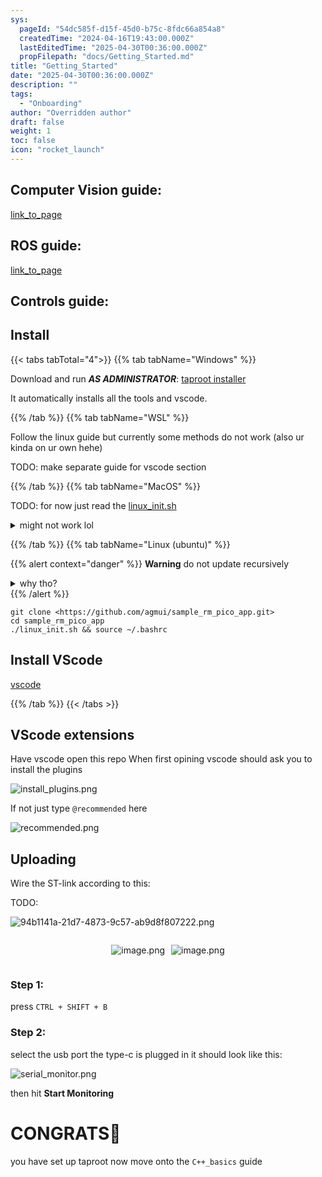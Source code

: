 ```yaml
---
sys:
  pageId: "54dc585f-d15f-45d0-b75c-8fdc66a854a8"
  createdTime: "2024-04-16T19:43:00.000Z"
  lastEditedTime: "2025-04-30T00:36:00.000Z"
  propFilepath: "docs/Getting_Started.md"
title: "Getting_Started"
date: "2025-04-30T00:36:00.000Z"
description: ""
tags:
  - "Onboarding"
author: "Overridden author"
draft: false
weight: 1
toc: false
icon: "rocket_launch"
---
```


## Computer Vision guide:

[link_to_page](86d45bc0-388b-4d26-8848-44f255f73d0e)

## ROS guide:

[link_to_page](3c76c1de-ec8f-46d6-8b0a-294005edc2d5)

## Controls guide:

## Install

{{< tabs tabTotal="4">}}
{{% tab tabName="Windows" %}}

Download and run _**AS ADMINISTRATOR**_: [taproot installer](https://github.com/Thornbots/TeachingFreshies/releases/tag/1.0)

It automatically installs all the tools and vscode.

{{% /tab %}}
{{% tab tabName="WSL" %}}

Follow the linux guide but currently some methods do not work (also ur kinda on ur own hehe)

TODO: make separate guide for vscode section

{{% /tab %}}
{{% tab tabName="MacOS" %}}

TODO: for now just read the [linux_init.sh](https://github.com/agmui/sample_rm_pico_app/blob/main/linux_init.sh)

<details>
<summary>might not work lol</summary>

`brew install libusb pkg-config`

Next install: [vscode](https://code.visualstudio.com/Download)

</details>

{{% /tab %}}
{{% tab tabName="Linux (ubuntu)" %}}

{{% alert context="danger" %}}
**Warning** do not update recursively
<details>
<summary>why tho?</summary>
There are some submodules that may go on for a while (like tinyusb) and I highly
recommend you don't need to get them.
If you want to see what submodules I update just look in `linux_init.sh`
</details>
{{% /alert %}}

```shell
git clone <https://github.com/agmui/sample_rm_pico_app.git>
cd sample_rm_pico_app
./linux_init.sh && source ~/.bashrc
```

## Install VScode

[vscode](https://code.visualstudio.com/Download)

{{% /tab %}}
{{< /tabs >}}

## VScode extensions

Have vscode open this repo
When first opining vscode should ask you to install the plugins

![install_plugins.png](https://prod-files-secure.s3.us-west-2.amazonaws.com/d518164a-d88e-44d1-a4ee-3adb3bd8bce0/89bd30f0-1825-4e77-867b-0a41ce370880/install_plugins.png?X-Amz-Algorithm=AWS4-HMAC-SHA256&X-Amz-Content-Sha256=UNSIGNED-PAYLOAD&X-Amz-Credential=ASIAZI2LB466QLCRJFQQ%2F20250514%2Fus-west-2%2Fs3%2Faws4_request&X-Amz-Date=20250514T200814Z&X-Amz-Expires=3600&X-Amz-Security-Token=IQoJb3JpZ2luX2VjEGMaCXVzLXdlc3QtMiJHMEUCIFPIAiE8KHj2Pvh59rAIGAPV%2BK9c1fuWiQZ8x1TvP%2FQgAiEAuMIdLh4AbACjCy%2FQ6gt6hScE1Bfk%2F6zB7dON91RT8Xkq%2FwMIHBAAGgw2Mzc0MjMxODM4MDUiDGMxrikxV4kEZqEpBSrcA7aqNwhxpuAXnV1qRMDqMVo2LfA%2BudHAz36Vzt%2Fd%2F6YbQ8CrLjDe%2FFTkYN2XbFMx69nn9wgEvhAq6GG4BGjnuD4T49CYIYhqSPgvYMA%2BOd722kNjOgN%2Fh56a301cu%2ByCfNS%2FhsMhUfc4vwc1FjzQ%2BzLeK0OBH1jC3JHxfsgKhvsjO5pRuqa%2F2StwIKu1%2F5yjEvfEJfZarFQ4TznIMEKgohpCCln%2FkVNWUWedXp1jHP3OOR%2FzH%2FmVnGPJwU%2BI2h0zU2LxcP41Ir%2Bp3IgflqRPb2j08W%2Bo%2BdRfY8CAGavMKmozY5FjOCbpsS%2FxHOHi2fohGcKbt2U6ReP1pGaoMZB2FAzYESd%2F8YF9mxoRYrXtvsLOkEeubmMZrnr61fExkfh7djwBg7Yr7X%2Fz9%2BnFymOOstg5ZoBE4q9AhAu39Y0IbORsM2uQ2a2QGaSG%2Bw0jPVsK6E%2FZUJ3Q%2BwvMu5M8AVfhmgRKa%2Bj3l%2BUSD0pnPUnH1jbXumPPNrtnR0qVNYbVUfkSdh33wQwgthacEyCNFZPWFV%2BsCM%2FDWBWDw2T3aNs0SeFvC%2FRSGOaWrHhIKR02xev%2FZTWmxWCufp18NyNheuoQqnQqOMHL8qhkcrLGjPxvarCCItAyDeXl20ecB%2BsxMMvQk8EGOqUBX4UqORBq296JpG4oMNQ9xj%2Fi%2ByZXBW7i%2F9Z4XeWlJCBUCuprRFk1oZ2r2O3w9EirwPKgc%2FLOw5niSrIb5uTKQKP%2FEwvVoVlkBt7%2BCaH88y8N%2FF11YpgvSkF3pAYjSxXq%2BajLfnyzQXBRgQ7uN7kFc3zU%2B%2Fi%2BScm%2Bel6QSqn%2B2uhR%2Bpl6LucZ%2FNge9NtP2OKr1vx%2BP96mt1VXbYq%2F8R4asId7dncp&X-Amz-Signature=4ace9f4b2d9a69e58eaaf9194f8da1fcbfa597c777cb59571bf666d4f51f2374&X-Amz-SignedHeaders=host&x-id=GetObject)

If not just type `@recommended` here  

![recommended.png](https://prod-files-secure.s3.us-west-2.amazonaws.com/d518164a-d88e-44d1-a4ee-3adb3bd8bce0/61e661e9-5d85-4dfc-be0d-8d2097a5e793/recommended.png?X-Amz-Algorithm=AWS4-HMAC-SHA256&X-Amz-Content-Sha256=UNSIGNED-PAYLOAD&X-Amz-Credential=ASIAZI2LB466QLCRJFQQ%2F20250514%2Fus-west-2%2Fs3%2Faws4_request&X-Amz-Date=20250514T200814Z&X-Amz-Expires=3600&X-Amz-Security-Token=IQoJb3JpZ2luX2VjEGMaCXVzLXdlc3QtMiJHMEUCIFPIAiE8KHj2Pvh59rAIGAPV%2BK9c1fuWiQZ8x1TvP%2FQgAiEAuMIdLh4AbACjCy%2FQ6gt6hScE1Bfk%2F6zB7dON91RT8Xkq%2FwMIHBAAGgw2Mzc0MjMxODM4MDUiDGMxrikxV4kEZqEpBSrcA7aqNwhxpuAXnV1qRMDqMVo2LfA%2BudHAz36Vzt%2Fd%2F6YbQ8CrLjDe%2FFTkYN2XbFMx69nn9wgEvhAq6GG4BGjnuD4T49CYIYhqSPgvYMA%2BOd722kNjOgN%2Fh56a301cu%2ByCfNS%2FhsMhUfc4vwc1FjzQ%2BzLeK0OBH1jC3JHxfsgKhvsjO5pRuqa%2F2StwIKu1%2F5yjEvfEJfZarFQ4TznIMEKgohpCCln%2FkVNWUWedXp1jHP3OOR%2FzH%2FmVnGPJwU%2BI2h0zU2LxcP41Ir%2Bp3IgflqRPb2j08W%2Bo%2BdRfY8CAGavMKmozY5FjOCbpsS%2FxHOHi2fohGcKbt2U6ReP1pGaoMZB2FAzYESd%2F8YF9mxoRYrXtvsLOkEeubmMZrnr61fExkfh7djwBg7Yr7X%2Fz9%2BnFymOOstg5ZoBE4q9AhAu39Y0IbORsM2uQ2a2QGaSG%2Bw0jPVsK6E%2FZUJ3Q%2BwvMu5M8AVfhmgRKa%2Bj3l%2BUSD0pnPUnH1jbXumPPNrtnR0qVNYbVUfkSdh33wQwgthacEyCNFZPWFV%2BsCM%2FDWBWDw2T3aNs0SeFvC%2FRSGOaWrHhIKR02xev%2FZTWmxWCufp18NyNheuoQqnQqOMHL8qhkcrLGjPxvarCCItAyDeXl20ecB%2BsxMMvQk8EGOqUBX4UqORBq296JpG4oMNQ9xj%2Fi%2ByZXBW7i%2F9Z4XeWlJCBUCuprRFk1oZ2r2O3w9EirwPKgc%2FLOw5niSrIb5uTKQKP%2FEwvVoVlkBt7%2BCaH88y8N%2FF11YpgvSkF3pAYjSxXq%2BajLfnyzQXBRgQ7uN7kFc3zU%2B%2Fi%2BScm%2Bel6QSqn%2B2uhR%2Bpl6LucZ%2FNge9NtP2OKr1vx%2BP96mt1VXbYq%2F8R4asId7dncp&X-Amz-Signature=85213466e41b147fe3adbc4c543c9c8ecaabfece1080e24c0463bcab176ab245&X-Amz-SignedHeaders=host&x-id=GetObject)

## Uploading

Wire the ST-link according to this:

TODO:

![94b1141a-21d7-4873-9c57-ab9d8f807222.png](https://prod-files-secure.s3.us-west-2.amazonaws.com/d518164a-d88e-44d1-a4ee-3adb3bd8bce0/e5fad17d-ab82-4300-9f4c-505ab4b1202c/94b1141a-21d7-4873-9c57-ab9d8f807222.png?X-Amz-Algorithm=AWS4-HMAC-SHA256&X-Amz-Content-Sha256=UNSIGNED-PAYLOAD&X-Amz-Credential=ASIAZI2LB466QLCRJFQQ%2F20250514%2Fus-west-2%2Fs3%2Faws4_request&X-Amz-Date=20250514T200814Z&X-Amz-Expires=3600&X-Amz-Security-Token=IQoJb3JpZ2luX2VjEGMaCXVzLXdlc3QtMiJHMEUCIFPIAiE8KHj2Pvh59rAIGAPV%2BK9c1fuWiQZ8x1TvP%2FQgAiEAuMIdLh4AbACjCy%2FQ6gt6hScE1Bfk%2F6zB7dON91RT8Xkq%2FwMIHBAAGgw2Mzc0MjMxODM4MDUiDGMxrikxV4kEZqEpBSrcA7aqNwhxpuAXnV1qRMDqMVo2LfA%2BudHAz36Vzt%2Fd%2F6YbQ8CrLjDe%2FFTkYN2XbFMx69nn9wgEvhAq6GG4BGjnuD4T49CYIYhqSPgvYMA%2BOd722kNjOgN%2Fh56a301cu%2ByCfNS%2FhsMhUfc4vwc1FjzQ%2BzLeK0OBH1jC3JHxfsgKhvsjO5pRuqa%2F2StwIKu1%2F5yjEvfEJfZarFQ4TznIMEKgohpCCln%2FkVNWUWedXp1jHP3OOR%2FzH%2FmVnGPJwU%2BI2h0zU2LxcP41Ir%2Bp3IgflqRPb2j08W%2Bo%2BdRfY8CAGavMKmozY5FjOCbpsS%2FxHOHi2fohGcKbt2U6ReP1pGaoMZB2FAzYESd%2F8YF9mxoRYrXtvsLOkEeubmMZrnr61fExkfh7djwBg7Yr7X%2Fz9%2BnFymOOstg5ZoBE4q9AhAu39Y0IbORsM2uQ2a2QGaSG%2Bw0jPVsK6E%2FZUJ3Q%2BwvMu5M8AVfhmgRKa%2Bj3l%2BUSD0pnPUnH1jbXumPPNrtnR0qVNYbVUfkSdh33wQwgthacEyCNFZPWFV%2BsCM%2FDWBWDw2T3aNs0SeFvC%2FRSGOaWrHhIKR02xev%2FZTWmxWCufp18NyNheuoQqnQqOMHL8qhkcrLGjPxvarCCItAyDeXl20ecB%2BsxMMvQk8EGOqUBX4UqORBq296JpG4oMNQ9xj%2Fi%2ByZXBW7i%2F9Z4XeWlJCBUCuprRFk1oZ2r2O3w9EirwPKgc%2FLOw5niSrIb5uTKQKP%2FEwvVoVlkBt7%2BCaH88y8N%2FF11YpgvSkF3pAYjSxXq%2BajLfnyzQXBRgQ7uN7kFc3zU%2B%2Fi%2BScm%2Bel6QSqn%2B2uhR%2Bpl6LucZ%2FNge9NtP2OKr1vx%2BP96mt1VXbYq%2F8R4asId7dncp&X-Amz-Signature=377a23d92d386fb2f65cfd83a95f68c3a731e059eb3d0d0150b9eebe885b7af0&X-Amz-SignedHeaders=host&x-id=GetObject)

<div style="display: flex;flex-direction: row; column-gap:10px; max-width: 630px;justify-content: center;">
<div>

![image.png](https://prod-files-secure.s3.us-west-2.amazonaws.com/d518164a-d88e-44d1-a4ee-3adb3bd8bce0/210ecb78-1116-4d7b-b9b7-2292f66fa2c2/image.png?X-Amz-Algorithm=AWS4-HMAC-SHA256&X-Amz-Content-Sha256=UNSIGNED-PAYLOAD&X-Amz-Credential=ASIAZI2LB466XY2O7BJ6%2F20250514%2Fus-west-2%2Fs3%2Faws4_request&X-Amz-Date=20250514T200818Z&X-Amz-Expires=3600&X-Amz-Security-Token=IQoJb3JpZ2luX2VjEGMaCXVzLXdlc3QtMiJIMEYCIQDKsUUHpY2dgli333V8xA4%2Fd%2BqEeL%2FNVPjidNqjQHxqRgIhAL6PYify4kVoSq%2F%2B4pvXYK3jwKZHhbRp9PxTcHxQRPJMKv8DCBwQABoMNjM3NDIzMTgzODA1IgwoA52sc5MxBvN%2F8Ugq3AP3sR2lCVktw5AeU4cPyCpps6SVs2Ft%2FpYZk95yFhwnRNEljAvK0tw2y9yHQ8JtVdl2pBks7kgjRYBogr3eupIxyum5OsglReA3P2FqbqJSJgpkUwurYCtOF%2FX1IH5u9oDEIp9ovkerDduAfQsPyZeIGuhP0EfNdBG6NWoBFd42wdIY5D%2FHRiR%2FHUAwl1VOj30b7gJjMpjqyeo3gPvIfJa0URpb2Qh9FP%2FoydSef%2FeOjd0Z2BwPN57GavzTEpNb2arXYDegSJKg1r7Cm9%2BJIcJfv1S24TomeEriqUUTQl%2FIznE%2Fr4RQmjxaci%2FtIJRJkVsRTP2K7V9ukRl9wnIAHkL6JPRnRIVPIFMNjkSmsvcCHelq1jJwm6e0HQUUhsagN8EMml7EM2uPlGS6Sril86B0vmtcdlGy5yzUvxvVbioBxSe1%2Fpdi0MnioDpENOfsO5bAxFIlN113KYALyfD60og35weyC0MmzF6R%2FrrgkUqsnV9VhjIyofFxC%2BiYfsnfUumIhaEAJex7EOAeZZXV0JMWoPlPWpfGEADp5sKR2oBu79JGg2TdQu5dQBiMeO4ulSXC6ns%2FMPQxO0DB7mYNtvnYwAqZrxgpcPYtzVYtdSt9A2MDqCFnRBXyyokWdDDOz5PBBjqkAeAK6JjBEmdKkJymnLFRGp8nWQNxmr9zjvxVMrHOnYBFyg6AU8AyldfTXfJ3EqVUlUVvOEeQaNZ0KPNvCX7egGGdhSelgiLY6r6BLVlsn54Crg7qfu4nuGF18ptM%2BMlez2t0gSiM1ZNuKV%2FLpojdKA3pIWlW%2BxHdUsqQilZL%2FgBC5yNhu%2FUchcJeLNdC4XoMCwBM%2BiCLqW6%2BBmutpLoVBZ20JPTA&X-Amz-Signature=e7f1a44b75f859d6a98fdc1b09bb93035ef600bcd82af7462f83acca3d0ba2fd&X-Amz-SignedHeaders=host&x-id=GetObject)

</div>
<div>

![image.png](https://prod-files-secure.s3.us-west-2.amazonaws.com/d518164a-d88e-44d1-a4ee-3adb3bd8bce0/33a0fd0f-8ca6-4a86-8e09-26e95ded1fff/image.png?X-Amz-Algorithm=AWS4-HMAC-SHA256&X-Amz-Content-Sha256=UNSIGNED-PAYLOAD&X-Amz-Credential=ASIAZI2LB466WD2SLEEW%2F20250514%2Fus-west-2%2Fs3%2Faws4_request&X-Amz-Date=20250514T200818Z&X-Amz-Expires=3600&X-Amz-Security-Token=IQoJb3JpZ2luX2VjEGMaCXVzLXdlc3QtMiJIMEYCIQC8hLePmd%2Fa6m9AGyekAms0%2Bm6sZhtnuIJOsqPomvgzewIhANHnsP8hzHAz0nfFAFVFkVAC6UbBWPOKllwN7ENe5eG3Kv8DCBwQABoMNjM3NDIzMTgzODA1IgzvWSuNw9Co85s2VOwq3ANRqPTk0ap6OF18dGcqtEMOla1Y2J26UWmhrlepVAtIIJGiPOweH5jkSOILZFXeGTnsNFgSUWQ3QBa1axiNDz1pgYnPhnAKMxKvGUo29phmTtiPxnqo4p2PRucwkyWatF0F885mAO%2For8AxFcg5Q%2Bqhp6qEUsEEiTz0MJ8zvyHximcs52qyq1Icd9MBS%2FXMeTTfJMI3M%2FpR6lCs9ImrLW64M9rGyDi3CxUCoHIinrTmZmh%2FUcuj7fDSfjYd8MJMjpGmC3UtNMxl5nw1c867yKTK%2Fk%2Bq6sjGCNB9kTmU5kc2tRxCtYL8gBvIcmHaVcjt2lR3mzTnv1N2Gs25agJnq1d9IP%2BNT%2FvSF4ssygnbp1%2FTjaM3qIRKwFHmuvs34pL6nYleBjMMzIeDmz8kK6w6NmREthBC3yKJ6w7BZHCm%2BvabtuVlLkJ80JxZzTqldZ3gCCWieA36O%2BNktVoXZwJqqtwhkBJQV40GswKtMkUwU0p5P7G%2BtxLVEQIwmN%2FVeZ0ecC9h23gGqvrgniSOgLO59P8wIo7mFFi4SzuJQEWyvBuFxrFqr0woZNmeSpl8dseDl3JbZHM0iAmunQl1HSz9BNN3d%2FKgKYmrDskyivCEp7EBK78N56mJCz2aYVs%2FfDDBz5PBBjqkAY0fBg35dfyC6W%2BkSXVQBtWopGQZBIS2p8c1D6PXEcHXcHudP90grD9U4fOe2Uey7DMSSk7SAFsoD8NgBXtDAlWQcYVvFt9JdL6v6BDCOsI30sIzonNhD2tv16HKukx7uQ1imIQBNEpuDq3K9RGiQSjwmtOxzCJfJbsB6fBM4yn%2Bl2ccE6%2BFzv34JMi0N40KGDh8FVcH6dfye75H4me9LxsQEOpf&X-Amz-Signature=e2c6891b360d65314274ebf0bb71b3727d9ecedf2f03a895d638b77e375cf68a&X-Amz-SignedHeaders=host&x-id=GetObject)

</div>
</div>

### Step 1:

press `CTRL + SHIFT + B`

### Step 2:

select the usb port the type-c is plugged in it should look like this:

![serial_monitor.png](https://prod-files-secure.s3.us-west-2.amazonaws.com/d518164a-d88e-44d1-a4ee-3adb3bd8bce0/f03f4774-05d4-4393-b6a0-d5efb6d315ab/serial_monitor.png?X-Amz-Algorithm=AWS4-HMAC-SHA256&X-Amz-Content-Sha256=UNSIGNED-PAYLOAD&X-Amz-Credential=ASIAZI2LB466QLCRJFQQ%2F20250514%2Fus-west-2%2Fs3%2Faws4_request&X-Amz-Date=20250514T200814Z&X-Amz-Expires=3600&X-Amz-Security-Token=IQoJb3JpZ2luX2VjEGMaCXVzLXdlc3QtMiJHMEUCIFPIAiE8KHj2Pvh59rAIGAPV%2BK9c1fuWiQZ8x1TvP%2FQgAiEAuMIdLh4AbACjCy%2FQ6gt6hScE1Bfk%2F6zB7dON91RT8Xkq%2FwMIHBAAGgw2Mzc0MjMxODM4MDUiDGMxrikxV4kEZqEpBSrcA7aqNwhxpuAXnV1qRMDqMVo2LfA%2BudHAz36Vzt%2Fd%2F6YbQ8CrLjDe%2FFTkYN2XbFMx69nn9wgEvhAq6GG4BGjnuD4T49CYIYhqSPgvYMA%2BOd722kNjOgN%2Fh56a301cu%2ByCfNS%2FhsMhUfc4vwc1FjzQ%2BzLeK0OBH1jC3JHxfsgKhvsjO5pRuqa%2F2StwIKu1%2F5yjEvfEJfZarFQ4TznIMEKgohpCCln%2FkVNWUWedXp1jHP3OOR%2FzH%2FmVnGPJwU%2BI2h0zU2LxcP41Ir%2Bp3IgflqRPb2j08W%2Bo%2BdRfY8CAGavMKmozY5FjOCbpsS%2FxHOHi2fohGcKbt2U6ReP1pGaoMZB2FAzYESd%2F8YF9mxoRYrXtvsLOkEeubmMZrnr61fExkfh7djwBg7Yr7X%2Fz9%2BnFymOOstg5ZoBE4q9AhAu39Y0IbORsM2uQ2a2QGaSG%2Bw0jPVsK6E%2FZUJ3Q%2BwvMu5M8AVfhmgRKa%2Bj3l%2BUSD0pnPUnH1jbXumPPNrtnR0qVNYbVUfkSdh33wQwgthacEyCNFZPWFV%2BsCM%2FDWBWDw2T3aNs0SeFvC%2FRSGOaWrHhIKR02xev%2FZTWmxWCufp18NyNheuoQqnQqOMHL8qhkcrLGjPxvarCCItAyDeXl20ecB%2BsxMMvQk8EGOqUBX4UqORBq296JpG4oMNQ9xj%2Fi%2ByZXBW7i%2F9Z4XeWlJCBUCuprRFk1oZ2r2O3w9EirwPKgc%2FLOw5niSrIb5uTKQKP%2FEwvVoVlkBt7%2BCaH88y8N%2FF11YpgvSkF3pAYjSxXq%2BajLfnyzQXBRgQ7uN7kFc3zU%2B%2Fi%2BScm%2Bel6QSqn%2B2uhR%2Bpl6LucZ%2FNge9NtP2OKr1vx%2BP96mt1VXbYq%2F8R4asId7dncp&X-Amz-Signature=cbfb57af6e0516ed0f9f43cc945dd49dae802595786a4e2379f8d5fc1cfe5d94&X-Amz-SignedHeaders=host&x-id=GetObject)

then hit **Start Monitoring**

# CONGRATS🎉

you have set up taproot now move onto the `C++_basics` guide
